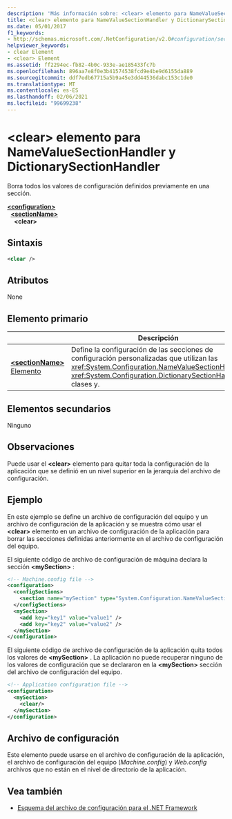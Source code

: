 ```yaml
---
description: 'Más información sobre: <clear> elemento para NameValueSectionHandler y DictionarySectionHandler'
title: <clear> elemento para NameValueSectionHandler y DictionarySectionHandler
ms.date: 05/01/2017
f1_keywords:
- http://schemas.microsoft.com/.NetConfiguration/v2.0#configuration/sectionName/clear
helpviewer_keywords:
- clear Element
- <clear> Element
ms.assetid: ff2294ec-fb82-4b0c-933e-ae185433fc7b
ms.openlocfilehash: 896aa7e8f0e3b41574538fcd9e4be9d6155da889
ms.sourcegitcommit: ddf7edb67715a5b9a45e3dd44536dabc153c1de0
ms.translationtype: MT
ms.contentlocale: es-ES
ms.lasthandoff: 02/06/2021
ms.locfileid: "99699238"
---
```

# <a name="clear-element-for-namevaluesectionhandler-and-dictionarysectionhandler"></a>\<clear> elemento para NameValueSectionHandler y DictionarySectionHandler

Borra todos los valores de configuración definidos previamente en una sección.

[**\<configuration>**](configuration-element.md)\
&nbsp;&nbsp;[**\<sectionName>**](custom-element-2.md)\
&nbsp;&nbsp;&nbsp;&nbsp;**\<clear>**

## <a name="syntax"></a>Sintaxis

```xml
<clear />
```

## <a name="attributes"></a>Atributos

None

## <a name="parent-element"></a>Elemento primario

|     | Descripción |
| --- | ------------|
| [**\<sectionName>** Elemento](custom-element-2.md) | Define la configuración de las secciones de configuración personalizadas que utilizan las <xref:System.Configuration.NameValueSectionHandler> <xref:System.Configuration.DictionarySectionHandler> clases y. |

## <a name="child-elements"></a>Elementos secundarios

Ninguno

## <a name="remarks"></a>Observaciones

Puede usar el **\<clear>** elemento para quitar toda la configuración de la aplicación que se definió en un nivel superior en la jerarquía del archivo de configuración.

## <a name="example"></a>Ejemplo

En este ejemplo se define un archivo de configuración del equipo y un archivo de configuración de la aplicación y se muestra cómo usar el **\<clear>** elemento en un archivo de configuración de la aplicación para borrar las secciones definidas anteriormente en el archivo de configuración del equipo.

El siguiente código de archivo de configuración de máquina declara la sección **\<mySection>** :

```xml
<!-- Machine.config file -->
<configuration>
  <configSections>
    <section name="mySection" type="System.Configuration.NameValueSectionHandler,System" />
  </configSections>
  <mySection>
    <add key="key1" value="value1" />
    <add key="key2" value="value2" />
  </mySection>
</configuration>
```

El siguiente código de archivo de configuración de la aplicación quita todos los valores de **\<mySection>** . La aplicación no puede recuperar ninguno de los valores de configuración que se declararon en la **\<mySection>** sección del archivo de configuración del equipo.

```xml
<!-- Application configuration file -->
<configuration>
  <mySection>
    <clear/>
  </mySection>
</configuration>
```

## <a name="configuration-file"></a>Archivo de configuración

Este elemento puede usarse en el archivo de configuración de la aplicación, el archivo de configuración del equipo (*Machine.config*) y *Web.config* archivos que no están en el nivel de directorio de la aplicación.

## <a name="see-also"></a>Vea también

- [Esquema del archivo de configuración para el .NET Framework](index.md)
